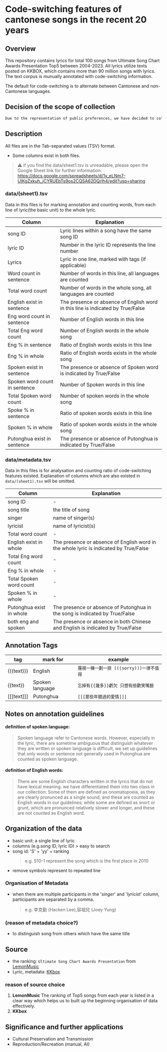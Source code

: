 
# Code-switching features of cantonese songs in the recent 20 years

## Overview

This repository contains lyrics for total 100 songs from Ultimate Song Chart Awards Presentation Top5 between 2004-2023. All lyrics utilize texts posted on KKBOX, which contains more than 90 million songs with lyrics. The text corpus is munually annotated with code-switching information. 

The default for code-switching is to alternate 
between Cantonese and non-Cantonese languages.

## Decision of the scope of collection

```txt
Due to the representation of public preferences, we have decided to collect the lyrics of the top 5 songs from each year. We specifically chose popular songs from the past 20 years because there have been significant shifts in pop music trends during this period. By focusing on these recent years, we expect to identifying more obvious change that will assist in the further analysis.
```

## Description

All files are in the Tab-separated values (TSV) format.
- Some columns exist in both files.
> ⚠️ if you find the data/sheet1.tsv is unreadable, please open the Google Sheet link for further information: https://docs.google.com/spreadsheets/d/1y_eLNm7-UIKgZxkuh_jCYRUEbTs9os2CQSA62DQrIh4/edit?usp=sharing

### __data/(sheet1).tsv__
Data in this files is for marking annotation and counting words, from each line of lyric(the basic unit) to the whole lyric.

| Column | Explanation | 
| ---    | --- | 
| song ID | Lyric lines within a song have the same song ID  | 
| lyric ID | Number in the lyric ID represents the line number |
| Lyrics | Lyric in one line, marked with tags (if applicable)  |
| Word count in sentence |  Number of words in this line, all languages ​​are counted |
| Total word count | Number of words in the whole song, all languages ​​are counted |
| English exist in sentence | The presence or absence of English word in this line is indicated by True/False |
| Eng word count in sentence | Number of English words in this line |
| Total Eng word count | Number of English words in the whole song  |
| Eng % in sentence | Ratio of English words exists in this line |
| Eng % in whole | Ratio of English words exists in the whole song |
| Spoken exist in sentence | The presence or absence of Spoken word is indicated by True/False |
| Spoken word count in sentence | Number of Spoken words in this line |
| Total Spoken word count | Number of spoken words in the whole song |
| Spoke % in sentence | Ratio of spoken words exists in this line |
| Spoken % in whole| Ratio of spoken words exists in the whole song |
| Putonghua exist in sentence| The presence or absence of Putonghua is indicated by True/False |
																																
### __data/metadata.tsv__
Data in this files is for analysation and counting ratio of code-switching features existed. Explanation of columns which are also existed in `data/(sheet1).tsv` will be omitted.  

| Column  | Explanation | 
| ---    | --- | 
| song ID | - |
| song title | the title of song |
| singer | name of singer(s) |
| lyricist | name of lyricist(s) |
| Total word count | - |
| English exist in whole | The presence or absence of English word in the whole lyric is indicated by True/False |
| Total Eng word count | - |
| Eng % in whole | - |
| Total Spoken word count | - |
| Spoken % in whole | - |
| Putonghua exist in whole | The presence or absence of Putonghua in the song is indicated by True/False  |
| both eng and spoken | The presence or absence in both Chinese and English is indicated by True/False |
										

## Annotation Tags

| tag | mark for | example | 
| ---   | --- | ---    |
| (((text))) | English | ``蔑視一棟一劃一捺 (((sorry)))一律不值得`` |
| {{text}} | Spoken language | ``忘掉有{{幾多}}虧欠 只想有些歡笑嘴臉``|
| [[[text]]] | Putonghua | ``[[[那些年錯過的愛情]]]`` |

## Notes on annotation guidelines

#### definition of spoken language:
>Spoken language refer to Cantonese words. However, especially in the lyric, there are sometime ambiguous that distinguish whatever they are written or spoken language is difficult, we set up guidelines that only words or sentence not generally used in Putonghua are counted as spoken language.

#### definition of English words:

> There are some English characters written in the lyrics that do not have lexical meaning. we have differentiated them into two class in our collection: Some of them are defined as onomatopoeia, as they are clearly pronunced as a single sound, and these are counted as English words in our guidelines; while some are defined as snort or grunt, which are pronunced relatively slower and longer, and these are not counted as English word.


  

## Organization of the data

- basic unit: a single line of lyric
- columns (e.g.song ID, lyric ID) > easy to search
- song id: 'S' + 'yy' + ranking
    > e.g. S10-1 represent the song which is the first place in 2010
- remove symbols represent to repeated line

### Organisation of Metadata 

- when there are multiple participants in the '*singer*' and '*lyricist*' column, participants are separated by a comma.
    > e.g. 李克勤 (Hacken Lee),容祖兒 (Joey Yung)

### (reason of metadata choice?)

- to distinguish song from others which have the same title 

## Source

- the ranking: `Ultimate Song Chart Awards Presentation` from [LemonMusic](https://www.lemonmusic.com.hk/awards.htm)
- Lyric, metadata: [KKbox](https://www.kkbox.com/tw/tc/search/lyrics)
 

### reason of source choice
1. **LemonMusic**
The ranking of Top5 songs from each year is listed in a clear way which helps us to built up the beginning organisation of data effectively.
2. **KKbox**
>

## Significance and further applications
- Cultural Preservation and Transmission
- Reproduction/Recreation (manual, AI)
